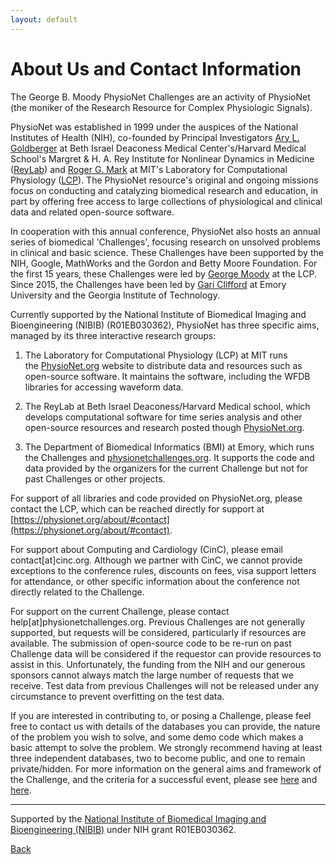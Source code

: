 ```yaml
---
layout: default
---
```


# About Us and Contact Information

The George B. Moody PhysioNet Challenges are an activity of PhysioNet (the moniker of the Research Resource for Complex Physiologic Signals).

PhysioNet was established in 1999 under the auspices of the National Institutes of Health (NIH), co-founded by Principal Investigators [Ary L. Goldberger](http://reylab.bidmc.harvard.edu/people/Ary.shtml) at Beth Israel Deaconess Medical Center's/Harvard Medical School's Margret & H. A. Rey Institute for Nonlinear Dynamics in Medicine ([ReyLab](http://reylab.bidmc.harvard.edu/index.shtml)) and [Roger G. Mark](https://imes.mit.edu/people/faculty/mark-roger/) at MIT's Laboratory for Computational Physiology ([LCP](https://lcp.mit.edu/)). The PhysioNet resource's original and ongoing missions focus on conducting and catalyzing biomedical research and education, in part by offering free access to large collections of physiological and clinical data and related open-source software.

In cooperation with this annual conference, PhysioNet also hosts an annual series of biomedical 'Challenges', focusing research on unsolved problems in clinical and basic science. These Challenges have been supported by the NIH, Google, MathWorks and the Gordon and Betty Moore Foundation. For the first 15 years, these Challenges were led by [George Moody](https://physionet.org/news/post/355) at the LCP. Since 2015, the Challenges have been led by [Gari Clifford](http://gdclifford.info) at Emory University and the Georgia Institute of Technology.

Currently supported by the National Institute of Biomedical Imaging and Bioengineering (NIBIB) (R01EB030362), PhysioNet has three specific aims, managed by its three interactive research groups:

1. The Laboratory for Computational Physiology (LCP) at MIT runs the [PhysioNet.org](https://physionet.org) website to distribute data and resources such as open-source software. It maintains the software, including the WFDB libraries for accessing waveform data.

2. The ReyLab at Beth Israel Deaconess/Harvard Medical school, which develops computational software for time series analysis and other open-source resources and research posted though [PhysioNet.org](https://physionet.org).

3. The Department of Biomedical Informatics (BMI) at Emory, which runs the Challenges and [physionetchallenges.org](https://physionetchallenges.org). It supports the code and data provided by the organizers for the current Challenge but not for past Challenges or other projects.

For support of all libraries and code provided on PhysioNet.org, please contact the LCP, which can be reached directly for support at [https://physionet.org/about/#contact](https://physionet.org/about/#contact).

For support about Computing and Cardiology (CinC), please email contact[at]cinc.org. Although we partner with CinC, we cannot provide exceptions to the conference rules, discounts on fees, visa support letters for attendance, or other specific information about the conference not directly related to the Challenge.

For support on the current Challenge, please contact help[at]physionetchallenges.org. Previous Challenges are not generally supported, but requests will be considered, particularly if resources are available. The submission of open-source code to be re-run on past Challenge data will be considered if the requestor can provide resources to assist in this. Unfortunately, the funding from the NIH and our generous sponsors cannot always match the large number of requests that we receive. Test data from previous Challenges will not be released under any circumstance to prevent overfitting on the test data.

If you are interested in contributing to, or posing a Challenge, please feel free to contact us with details of the databases you can provide, the nature of the problem you wish to solve, and some demo code which makes a basic attempt to solve the problem. We strongly recommend having at least three independent databases, two to become public, and one to remain private/hidden. For more information on the general aims and framework of the Challenge, and the criteria for a successful event, please see [here](https://arxiv.org/abs/2007.10502) and [here](../criteria/).

---

Supported by the [National Institute of Biomedical Imaging and Bioengineering (NIBIB)](https://www.nibib.nih.gov/) under NIH grant R01EB030362.

[Back](../)

